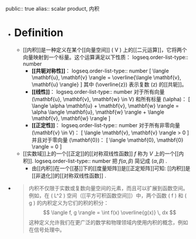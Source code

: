 public:: true
alias:: scalar product, 内积

- # Definition
	- [[内积]]是一种定义在某个[[向量空间]] \( V \) 上的[[二元运算]]，它将两个向量映射到一个标量。这个运算满足以下性质：
	  logseq.order-list-type:: number
		- **[[共轭对称性]]**：
		  logseq.order-list-type:: number
		   \[ \langle \mathbf{u}, \mathbf{v} \rangle = \overline{\langle \mathbf{v}, \mathbf{u} \rangle} \]
		   其中 \(\overline{z}\) 表示复数 \(z\) 的[[共轭]]。
		- **[[线性]]**：
		  logseq.order-list-type:: number
		   对于所有向量 \(\mathbf{u}, \mathbf{v}, \mathbf{w} \in V\) 和所有标量 \(\alpha\)：
		   \[ \langle \alpha \mathbf{u} + \mathbf{v}, \mathbf{w} \rangle = \alpha \langle \mathbf{u}, \mathbf{w} \rangle + \langle \mathbf{v}, \mathbf{w} \rangle \]
		- **[[正定性]]**：
		  logseq.order-list-type:: number
		   对于所有非零向量 \(\mathbf{v} \in V\)：
		   \[ \langle \mathbf{v}, \mathbf{v} \rangle > 0 \]
		   并且对于零向量 \(\mathbf{0}\)：
		   \[ \langle \mathbf{0}, \mathbf{0} \rangle = 0 \]
	- [[实数域]]上的一个[[正定]]的[[对称双线性函数]] $f$ 称为 $V$ 上的一个[[内积]].
	  logseq.order-list-type:: number
	  把 $f(\alpha, \beta)$ 简记成 $(\alpha, \beta)$ .
		- 由[[内积]]在一个[[基]]下的[[度量矩阵]]是[[正定矩阵]]可知: [[内积]]是[[非退化]]的[[对称双线性函数]] .
- >内积不仅限于实数或复数向量空间的元素，而且可以扩展到函数空间。例如，在 \( L^2 \) 空间（[[平方可积函数空间]]）中，两个函数 \( f \) 和 \( g \) 的内积定义为它们的积的积分：
  $$ \langle f, g \rangle = \int f(x) \overline{g(x)} \, dx $$
  这种定义允许我们在更广泛的数学和物理领域内使用内积的概念，例如在信号处理中。